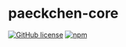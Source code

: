 # paeckchen-core

[![GitHub license](https://img.shields.io/github/license/paeckchen/paeckchen.svg)]()
[![npm](https://img.shields.io/npm/v/paeckchen-core.svg)](https://www.npmjs.com/package/paeckchen-core)
